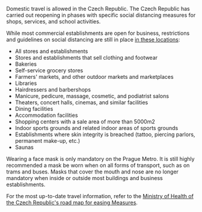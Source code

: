 Domestic travel is allowed in the Czech Republic. The Czech Republic has carried out reopening in phases with specific social distancing measures for shops, services, and school activities.

While most commercial establishments are open for business, restrictions and guidelines on social distancing are still in place [in these locations](https://koronavirus.mzcr.cz/wp-content/uploads/2020/07/166_EM_stores-and-services-from-1-July_29062020.pdf):

- All stores and establishments
- Stores and establishments that sell clothing and footwear
- Bakeries
- Self-service grocery stores
- Farmers' markets, and other outdoor markets and marketplaces
- Libraries
- Hairdressers and barbershops
- Manicure, pedicure, massage, cosmetic, and podiatrist salons
- Theaters, concert halls, cinemas, and similar facilities
- Dining facilities
- Accommodation facilities
- Shopping centers with a sale area of more than 5000m2
- Indoor sports grounds and related indoor areas of sports grounds
- Establishments where skin integrity is breached (tattoo, piercing parlors, permanent make-up, etc.)
- Saunas

Wearing a face mask is only mandatory on the Prague Metro. It is still highly recommended a mask be worn when on all forms of transport, such as on trams and buses. Masks that cover the mouth and nose are no longer mandatory when inside or outside most buildings and business establishments.

For the most up-to-date travel information, refer to the [Ministry of Health of the Czech Republic's road map for easing Measures](https://koronavirus.mzcr.cz/en/roadmap-for-easing-measures/).
